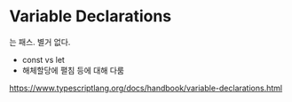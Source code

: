 # Variable Declarations
는 패스. 별거 없다.

* const vs let 
* 해체할당에 펼침 등에 대해 다룸

https://www.typescriptlang.org/docs/handbook/variable-declarations.html